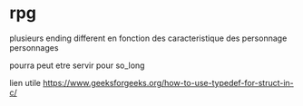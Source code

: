 # rpg

plusieurs ending different en fonction des caracteristique des personnage personnages

pourra peut etre servir pour so_long 

lien utile 
https://www.geeksforgeeks.org/how-to-use-typedef-for-struct-in-c/
